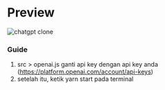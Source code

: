 # Preview
![chatgpt clone](https://user-images.githubusercontent.com/66125818/229436455-a8f5dbf1-59f7-42ab-a1fd-2dcd7bbb1b30.PNG)

### Guide
1. src > openai.js ganti api key dengan api key anda (https://platform.openai.com/account/api-keys)
2. setelah itu, ketik yarn start pada terminal
